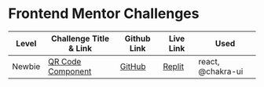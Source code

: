 # Frontend Mentor Challenges

| Level  | Challenge Title & Link                                                                     | Github Link                                                                        | Live Link                                                                | Used              |
|--------|--------------------------------------------------------------------------------------------|------------------------------------------------------------------------------------|--------------------------------------------------------------------------|-------------------|
| Newbie | [QR Code Component](https://www.frontendmentor.io/challenges/qr-code-component-iux_sIO_H/) | [GitHub](/newbie/qr-code-component) | [Replit](https://frontendmentor-qr-code-component.toolsareplit.repl.co/) | react, @chakra-ui |